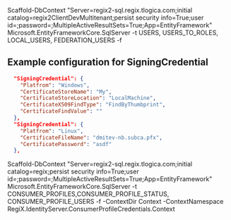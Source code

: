
Scaffold-DbContext "Server=regix2-sql.regix.tlogica.com;initial catalog=regix2ClientDevMultitenant;persist security info=True;user id=;password=;MultipleActiveResultSets=True;App=EntityFramework"  Microsoft.EntityFrameworkCore.SqlServer  -t USERS, USERS_TO_ROLES, LOCAL_USERS, FEDERATION_USERS -f

## Example configuration for SigningCredential
```json
  "SigningCredential": {
    "Platfrom": "Windows",
    "CertificateStoreName": "My",
    "CertificateStoreLocation": "LocalMachine",
    "CertificateX509FindType": "FindByThumbprint",
    "CertificateFindValue": ""
  },
  "SigningCredential": {
    "Platfrom": "Linux",
    "CertificateFileName": "dmitev-nb.subca.pfx",
    "CertificatePassword": "asdf"
  },
```

Scaffold-DbContext "Server=regix2-sql.regix.tlogica.com;initial catalog=regix;persist security info=True;user id=;password=;MultipleActiveResultSets=True;App=EntityFramework"  Microsoft.EntityFrameworkCore.SqlServer  -t CONSUMER_PROFILES,CONSUMER_PROFILE_STATUS, CONSUMER_PROFILE_USERS -f -ContextDir Context -ContextNamespace RegiX.IdentityServer.ConsumerProfileCredentials.Context